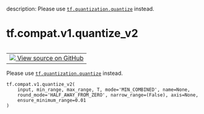description: Please use <a href="../../../tf/quantization/quantize.md"><code>tf.quantization.quantize</code></a> instead.

<div itemscope itemtype="http://developers.google.com/ReferenceObject">
<meta itemprop="name" content="tf.compat.v1.quantize_v2" />
<meta itemprop="path" content="Stable" />
</div>

# tf.compat.v1.quantize_v2

<!-- Insert buttons and diff -->

<table class="tfo-notebook-buttons tfo-api nocontent" align="left">
<td>
  <a target="_blank" href="https://github.com/tensorflow/tensorflow/blob/r2.2/tensorflow/python/ops/array_ops.py#L4940-L4984">
    <img src="https://www.tensorflow.org/images/GitHub-Mark-32px.png" />
    View source on GitHub
  </a>
</td>
</table>



Please use <a href="../../../tf/quantization/quantize.md"><code>tf.quantization.quantize</code></a> instead.

<pre class="devsite-click-to-copy prettyprint lang-py tfo-signature-link">
<code>tf.compat.v1.quantize_v2(
    input, min_range, max_range, T, mode='MIN_COMBINED', name=None,
    round_mode='HALF_AWAY_FROM_ZERO', narrow_range=(False), axis=None,
    ensure_minimum_range=0.01
)
</code></pre>



<!-- Placeholder for "Used in" -->
